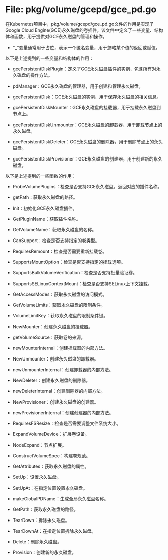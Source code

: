 # File: pkg/volume/gcepd/gce_pd.go

在Kubernetes项目中，pkg/volume/gcepd/gce_pd.go文件的作用是实现了Google Cloud Engine(GCE)永久磁盘的卷插件。该文件中定义了一些变量、结构体和函数，用于提供对GCE永久磁盘的管理和操作。

- "_"变量通常用于占位，表示一个匿名变量，用于忽略某个值的返回或赋值。

以下是上述提到的一些变量和结构体的作用：

- gcePersistentDiskPlugin：定义了GCE永久磁盘插件的实例，包含所有对永久磁盘的操作方法。

- pdManager：GCE永久磁盘的管理器，用于创建和管理永久磁盘。

- gcePersistentDisk：GCE永久磁盘的实例，用于保存永久磁盘的相关信息。

- gcePersistentDiskMounter：GCE永久磁盘的挂载器，用于挂载永久磁盘到节点上。

- gcePersistentDiskUnmounter：GCE永久磁盘的卸载器，用于卸载节点上的永久磁盘。

- gcePersistentDiskDeleter：GCE永久磁盘的删除器，用于删除节点上的永久磁盘。

- gcePersistentDiskProvisioner：GCE永久磁盘的创建器，用于创建新的永久磁盘。

以下是上述提到的一些函数的作用：

- ProbeVolumePlugins：检查是否支持GCE永久磁盘，返回对应的插件名称。

- getPath：获取永久磁盘的路径。

- Init：初始化GCE永久磁盘插件。

- GetPluginName：获取插件名称。

- GetVolumeName：获取永久磁盘的名称。

- CanSupport：检查是否支持指定的卷类型。

- RequiresRemount：检查是否需要重新挂载卷。

- SupportsMountOption：检查是否支持指定的挂载选项。

- SupportsBulkVolumeVerification：检查是否支持批量验证卷。

- SupportsSELinuxContextMount：检查是否支持SELinux上下文挂载。

- GetAccessModes：获取永久磁盘的访问模式。

- GetVolumeLimits：获取永久磁盘的限制条件。

- VolumeLimitKey：获取永久磁盘的限制条件键。

- NewMounter：创建永久磁盘的挂载器。

- getVolumeSource：获取卷的来源。

- newMounterInternal：创建挂载器的内部方法。

- NewUnmounter：创建永久磁盘的卸载器。

- newUnmounterInternal：创建卸载器的内部方法。

- NewDeleter：创建永久磁盘的删除器。

- newDeleterInternal：创建删除器的内部方法。

- NewProvisioner：创建永久磁盘的创建器。

- newProvisionerInternal：创建创建器的内部方法。

- RequiresFSResize：检查是否需要调整文件系统大小。

- ExpandVolumeDevice：扩展卷设备。

- NodeExpand：节点扩展。

- ConstructVolumeSpec：构建卷规范。

- GetAttributes：获取永久磁盘的属性。

- SetUp：设置永久磁盘。

- SetUpAt：在指定位置设置永久磁盘。

- makeGlobalPDName：生成全局永久磁盘名称。

- GetPath：获取永久磁盘的路径。

- TearDown：拆除永久磁盘。

- TearDownAt：在指定位置拆除永久磁盘。

- Delete：删除永久磁盘。

- Provision：创建新的永久磁盘。

